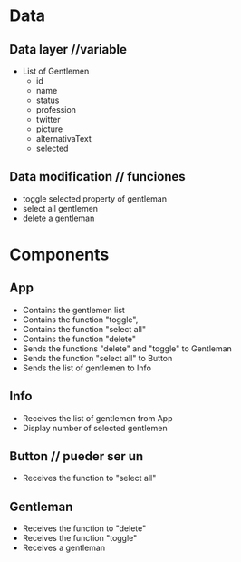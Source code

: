 # Data

## Data layer //variable

- List of Gentlemen
  - id
  - name
  - status
  - profession
  - twitter
  - picture
  - alternativaText
  - selected

## Data modification // funciones

- toggle selected property of gentleman
- select all gentlemen
- delete a gentleman

# Components

## App

- Contains the gentlemen list
- Contains the function "toggle",
- Contains the function "select all"
- Contains the function "delete"
- Sends the functions "delete" and "toggle" to Gentleman
- Sends the function "select all" to Button
- Sends the list of gentlemen to Info

## Info

- Receives the list of gentlemen from App
- Display number of selected gentlemen

## Button // pueder ser un <a>

- Receives the function to "select all"

## Gentleman

- Receives the function to "delete"
- Receives the function "toggle"
- Receives a gentleman
